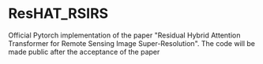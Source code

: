 # ResHAT_RSIRS
Official Pytorch implementation of the paper "Residual Hybrid Attention Transformer for Remote Sensing Image Super-Resolution".
The code will be made public after the acceptance of the paper
